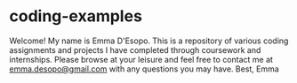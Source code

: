 # coding-examples
Welcome! My name is Emma D'Esopo. This is a repository of various coding assignments and projects I have completed through coursework and internships. Please browse at your leisure and feel free to contact me at emma.desopo@gmail.com with any questions you may have.
Best, Emma
